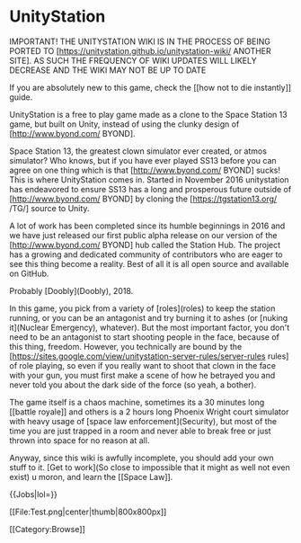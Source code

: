 # UnityStation

IMPORTANT! THE UNITYSTATION WIKI IS IN THE PROCESS OF BEING PORTED TO [https://unitystation.github.io/unitystation-wiki/ ANOTHER SITE]. AS SUCH THE FREQUENCY OF WIKI UPDATES WILL LIKELY DECREASE AND THE WIKI MAY NOT BE UP TO DATE

If you are absolutely new to this game, check the [[how not to die instantly]] guide.  

UnityStation is a free to play game made as a clone to the Space Station 13 game, but built on Unity, instead of using the clunky design of [http://www.byond.com/ BYOND].  

Space Station 13, the greatest clown simulator ever created, or atmos simulator? Who knows, but if you have ever played SS13 before you can agree on one thing which is that [http://www.byond.com/ BYOND] sucks! This is where UnityStation comes in. Started in November 2016 unitystation has endeavored to ensure SS13 has a long and prosperous future outside of [http://www.byond.com/ BYOND] by cloning the [https://tgstation13.org/ /TG/] source to Unity. 

A lot of work has been completed since its humble beginnings in 2016 and we have just released our first public alpha release on our version of the [http://www.byond.com/ BYOND] hub called the Station Hub. The project has a growing and dedicated community of contributors who are eager to see this thing become a reality. Best of all it is all open source and available on GitHub.


Probably \[Doobly](Doobly), 2018.

In this game, you pick from a variety of \[roles](roles) to keep the station running, or you can be an antagonist and try burning it to ashes (or \[nuking it](Nuclear Emergency), whatever). But the most important factor, you don't need to be an antagonist to start shooting people in the face, because of this thing, freedom. However, you technically are bound by the [https://sites.google.com/view/unitystation-server-rules/server-rules rules] of role playing, so even if you really want to shoot that clown in the face with your gun, you must first make a scene of how he betrayed you and never told you about the dark side of the force (so yeah, a bother).

The game itself is a chaos machine, sometimes its a 30 minutes long [[battle royale]] and others is a 2 hours long Phoenix Wright court simulator with heavy usage of \[space law enforcement](Security), but most of the time you are just trapped in a room and never able to break free or just thrown into space for no reason at all.

Anyway, since this wiki is awfully incomplete, you should add your own stuff to it. \[Get to work](So close to impossible that it might as well not even exist) u moron, and learn the [[Space Law]].

{{Jobs|lol=}}    

[[File:Test.png|center|thumb|800x800px]]

<!-- IW-3189 temporarily disable gallery
##  Important articles =
<gallery position## "center" captionalign="center" navigation"true">
File:Placeholder | [[A page about your topic]] |link=A page about your topic
File:Placeholder | [[A Main Character]] |link=A Main Character
File:Placeholder | [[The First Episode]] |link=The First Episode
File:Placeholder | [[An Important Location]] |link=An Important Location
File:Placeholder | [[A Key Event]] |link=A Key Event
File:Placeholder | [[A Crucial Item]] |link=A Crucial Item
</gallery>
-->
<!-- The gallery above works well for individual articles, but it would also be good to have another below it that points to important Category: pages. -->

<mainpage-endcolumn />
[[Category:Browse]]